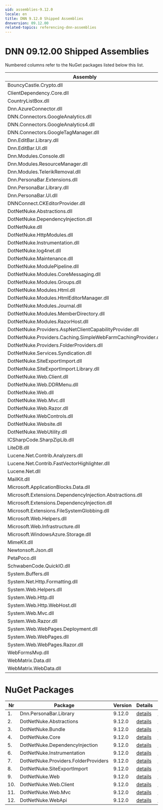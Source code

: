 ```yaml
---
uid: assemblies-9.12.0
locale: en
title: DNN 9.12.0 Shipped Assemblies
dnnversion: 09.12.00
related-topics: referencing-dnn-assemblies
---
```


# DNN 09.12.00 Shipped Assemblies

Numbered columns refer to the NuGet packages listed below this list.

|**Assembly**|**Version**|#1|#2|#3|#4|#5|#6|#7|#8|#9|#10|#11|#12|
|---|---|---|---|---|---|---|---|---|---|---|---|---|---|
|BouncyCastle.Crypto.dll|1.9.0.1| | | | | | | | | | | | |
|ClientDependency.Core.dll|1.9.10| | | | | | | | | | | | |
|CountryListBox.dll|9.12.0.0| | | | | | | | | | | | |
|Dnn.AzureConnector.dll|9.12.0.0| | | | | | | | | | | | |
|DNN.Connectors.GoogleAnalytics.dll|0.0.0.0| | | | | | | | | | | | |
|DNN.Connectors.GoogleAnalytics4.dll|0.0.0.0| | | | | | | | | | | | |
|DNN.Connectors.GoogleTagManager.dll|0.0.0.0| | | | | | | | | | | | |
|Dnn.EditBar.Library.dll|9.12.0.0| | | | | | | | | | | | |
|Dnn.EditBar.UI.dll|9.12.0.0| | | | | | | | | | | | |
|Dnn.Modules.Console.dll|9.12.0.0| | | | | | | | | | | | |
|Dnn.Modules.ResourceManager.dll|9.12.0.0| | | | | | | | | | | | |
|Dnn.Modules.TelerikRemoval.dll|0.0.0.0| | | | | | | | | | | | |
|Dnn.PersonaBar.Extensions.dll|9.12.0.0| | | | | | | | | | | | |
|Dnn.PersonaBar.Library.dll|9.12.0.0|1| | | | | | | | | | | |
|Dnn.PersonaBar.UI.dll|9.12.0.0| | | | | | | | | | | | |
|DNNConnect.CKEditorProvider.dll|0.0.0.0| | | | | | | | | | | | |
|DotNetNuke.Abstractions.dll|9.12.0.0| |2| | | | | | | | | | |
|DotNetNuke.DependencyInjection.dll|9.12.0.0|1| |3|4|5| |7|8|9|10|11|12|
|DotNetNuke.dll|9.12.0.0|1| |3|4| | |7|8|9|10|11|12|
|DotNetNuke.HttpModules.dll|9.12.0.0| | |3| | | | | | | | | |
|DotNetNuke.Instrumentation.dll|9.12.0.0|1| |3|4|5|6|7|8|9|10|11|12|
|DotNetNuke.log4net.dll|3.0.2.0|1| |3|4|5|6|7|8|9|10|11|12|
|DotNetNuke.Maintenance.dll|9.12.0.0| | | | | | | | | | | | |
|DotNetNuke.ModulePipeline.dll|9.12.0.0| | | | | | | | | | | | |
|DotNetNuke.Modules.CoreMessaging.dll|9.12.0.0| | | | | | | | | | | | |
|DotNetNuke.Modules.Groups.dll|9.12.0.0| | | | | | | | | | | | |
|DotNetNuke.Modules.Html.dll|9.12.0.0| | | | | | | | | | | | |
|DotNetNuke.Modules.HtmlEditorManager.dll|9.12.0.0| | | | | | | | | | | | |
|DotNetNuke.Modules.Journal.dll|9.12.0.0| | | | | | | | | | | | |
|DotNetNuke.Modules.MemberDirectory.dll|9.12.0.0| | | | | | | | | | | | |
|DotNetNuke.Modules.RazorHost.dll|9.12.0.0| | | | | | | | | | | | |
|DotNetNuke.Providers.AspNetClientCapabilityProvider.dll|9.12.0.0| | | | | | | | | | | | |
|DotNetNuke.Providers.Caching.SimpleWebFarmCachingProvider.dll|9.12.0.0| | | | | | | | | | | | |
|DotNetNuke.Providers.FolderProviders.dll|9.12.0.0| | |3| | | |7| | | | | |
|DotNetNuke.Services.Syndication.dll|9.12.0.0| | | | | | | | | | | | |
|DotNetNuke.SiteExportImport.dll|9.12.0.0| | |3| | | | |8| | | | |
|DotNetNuke.SiteExportImport.Library.dll|9.12.0.0| | |3| | | | |8| | | | |
|DotNetNuke.Web.Client.dll|9.12.0.0| | |3| | | | | | |10|11| |
|DotNetNuke.Web.DDRMenu.dll|9.12.0.0| | | | | | | | | | | | |
|DotNetNuke.Web.dll|9.12.0.0|1| |3| | | | |8|9| |11|12|
|DotNetNuke.Web.Mvc.dll|9.12.0.0| | |3| | | | | | | |11| |
|DotNetNuke.Web.Razor.dll|9.12.0.0| | | | | | | | | | | | |
|DotNetNuke.WebControls.dll|2.4.0.598| | |3| | | | | | | | | |
|DotNetNuke.Website.dll|9.12.0.0| | | | | | | | | | | | |
|DotNetNuke.WebUtility.dll|4.2.1.783|1| |3| | | | |8|9| |11|12|
|ICSharpCode.SharpZipLib.dll|1.3.3.11| | | | | | | | | | | | |
|LiteDB.dll|5.0.13| | | | | | | | | | | | |
|Lucene.Net.Contrib.Analyzers.dll|3.0.3| | | | | | | | | | | | |
|Lucene.Net.Contrib.FastVectorHighlighter.dll|3.0.3| | | | | | | | | | | | |
|Lucene.Net.dll|3.0.3.0| | | | | | | | | | | | |
|MailKit.dll|2.15.0.0| | | | | | | | | | | | |
|Microsoft.ApplicationBlocks.Data.dll|2.0.0.0|1| |3|4| | |7|8|9|10|11|12|
|Microsoft.Extensions.DependencyInjection.Abstractions.dll|2.1.1.18157| | | | | | | | | | | | |
|Microsoft.Extensions.DependencyInjection.dll|2.1.1.18157|1| |3|4|5| |7|8|9|10|11|12|
|Microsoft.Extensions.FileSystemGlobbing.dll|5.0.20.51904| | | | | | | | | | | | |
|Microsoft.Web.Helpers.dll|3.0.61129.10| | | | | | | | | | | | |
|Microsoft.Web.Infrastructure.dll|1.0.20105.407| | |3| | | | | | | |11| |
|Microsoft.WindowsAzure.Storage.dll|8.3.0.0| | | | | | | | | | | | |
|MimeKit.dll|2.15.1.0| | | | | | | | | | | | |
|Newtonsoft.Json.dll|13.0.2.27524| | | | | | | | | | | | |
|PetaPoco.dll|6.0.524.0| | | | | | | | | | | | |
|SchwabenCode.QuickIO.dll|2.6.2.0| | | | | | | | | | | | |
|System.Buffers.dll|4.6.28619.01| | | | | | | | | | | | |
|System.Net.Http.Formatting.dll|5.2.61129.10|1| |3| | | | |8|9| |11|12|
|System.Web.Helpers.dll|3.0.61129.10| | |3| | | | | | | |11| |
|System.Web.Http.dll|5.2.61129.10|1| |3| | | | |8|9| |11|12|
|System.Web.Http.WebHost.dll|5.2.61129.10| | | | | | | | | | | | |
|System.Web.Mvc.dll|5.2.61129.10| | |3| | | | | | | |11| |
|System.Web.Razor.dll|3.0.61129.10| | |3| | | | | | | |11| |
|System.Web.WebPages.Deployment.dll|3.0.61129.10| | |3| | | | | | | |11| |
|System.Web.WebPages.dll|3.0.61129.10| | |3| | | | | | | |11| |
|System.Web.WebPages.Razor.dll|3.0.61129.10| | |3| | | | | | | |11| |
|WebFormsMvp.dll|1.4.5.0| | | | | | | | | | | | |
|WebMatrix.Data.dll|3.0.61129.10| | | | | | | | | | | | |
|WebMatrix.WebData.dll|3.0.61129.10| | | | | | | | | | | | |

# NuGet Packages

|**Nr**|**Package**|**Version**|Details|NuGet|
|---|---|---|---|---|
|1.|Dnn.PersonaBar.Library|9.12.0|[details](xref:nuget-Dnn.PersonaBar.Library-9.12.0)|[NuGet](https://www.nuget.org/packages/Dnn.PersonaBar.Library/9.12.0)|
|2.|DotNetNuke.Abstractions|9.12.0|[details](xref:nuget-DotNetNuke.Abstractions-9.12.0)|[NuGet](https://www.nuget.org/packages/DotNetNuke.Abstractions/9.12.0)|
|3.|DotNetNuke.Bundle|9.12.0|[details](xref:nuget-DotNetNuke.Bundle-9.12.0)|[NuGet](https://www.nuget.org/packages/DotNetNuke.Bundle/9.12.0)|
|4.|DotNetNuke.Core|9.12.0|[details](xref:nuget-DotNetNuke.Core-9.12.0)|[NuGet](https://www.nuget.org/packages/DotNetNuke.Core/9.12.0)|
|5.|DotNetNuke.DependencyInjection|9.12.0|[details](xref:nuget-DotNetNuke.DependencyInjection-9.12.0)|[NuGet](https://www.nuget.org/packages/DotNetNuke.DependencyInjection/9.12.0)|
|6.|DotNetNuke.Instrumentation|9.12.0|[details](xref:nuget-DotNetNuke.Instrumentation-9.12.0)|[NuGet](https://www.nuget.org/packages/DotNetNuke.Instrumentation/9.12.0)|
|7.|DotNetNuke.Providers.FolderProviders|9.12.0|[details](xref:nuget-DotNetNuke.Providers.FolderProviders-9.12.0)|[NuGet](https://www.nuget.org/packages/DotNetNuke.Providers.FolderProviders/9.12.0)|
|8.|DotNetNuke.SiteExportImport|9.12.0|[details](xref:nuget-DotNetNuke.SiteExportImport-9.12.0)|[NuGet](https://www.nuget.org/packages/DotNetNuke.SiteExportImport/9.12.0)|
|9.|DotNetNuke.Web|9.12.0|[details](xref:nuget-DotNetNuke.Web-9.12.0)|[NuGet](https://www.nuget.org/packages/DotNetNuke.Web/9.12.0)|
|10.|DotNetNuke.Web.Client|9.12.0|[details](xref:nuget-DotNetNuke.Web.Client-9.12.0)|[NuGet](https://www.nuget.org/packages/DotNetNuke.Web.Client/9.12.0)|
|11.|DotNetNuke.Web.Mvc|9.12.0|[details](xref:nuget-DotNetNuke.Web.Mvc-9.12.0)|[NuGet](https://www.nuget.org/packages/DotNetNuke.Web.Mvc/9.12.0)|
|12.|DotNetNuke.WebApi|9.12.0|[details](xref:nuget-DotNetNuke.WebApi-9.12.0)|[NuGet](https://www.nuget.org/packages/DotNetNuke.WebApi/9.12.0)|


